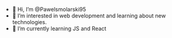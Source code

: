- 👋 Hi, I’m @Pawelsmolarski95
- 👀 I’m interested in web development and learning about new technologies.
- 🌱 I’m currently learning JS and React


<!---
Pawelsmolarski95/Pawelsmolarski95 is a ✨ special ✨ repository because its `README.md` (this file) appears on your GitHub profile.
You can click the Preview link to take a look at your changes.
--->

